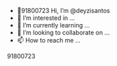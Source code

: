 - 👋91800723 Hi, I’m @deyzisantos
- 👀 I’m interested in ...
- 🌱 I’m currently learning ...
- 💞️ I’m looking to collaborate on ...
- 📫 How to reach me ...

<!---
deyzisantos/deyzisantos is a ✨ special ✨ repository because its `README.md` (this file) appears on your GitHub profile.
You can click the Preview link to take a look at your changes.
--->91800723

